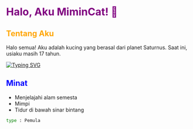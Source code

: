 # <span style="color:#800080;">Halo, Aku MiminCat! 👋</span>

## <span style="color:#FFA500;">Tentang Aku</span>

Halo semua! Aku adalah kucing yang berasal dari planet Saturnus. Saat ini, usiaku masih 17 tahun.

[![Typing SVG](https://readme-typing-svg.demolab.com?font=Fira+Code&pause=1000&color=5BF7C8&random=false&width=435&lines=Status+ku+Masih+pelajar;aku+ingin+membuat+sebuah+project;Aku+suka+sekali+melihat+semua+project+di+sini;Aku+Masih+dalam+proses+belajar)](https://git.io/typing-svg)

## <span style="color:#0000FF;">Minat</span>

- Menjelajahi alam semesta
- Mimpi
- Tidur di bawah sinar bintang

```bash
type : Pemula
```
